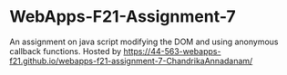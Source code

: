 # WebApps-F21-Assignment-7
An assignment on java script modifying the DOM and using anonymous callback functions.
 Hosted by https://44-563-webapps-f21.github.io/webapps-f21-assignment-7-ChandrikaAnnadanam/ 